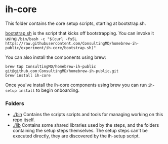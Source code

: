 # ih-core 

This folder contains the core setup scripts, starting at bootstrap.sh.

[bootstrap.sh](./bootstrap.sh) is the script that kicks off bootstrapping.
You can invoke it using `/bin/bash -c "$(curl -fsSL https://raw.githubusercontent.com/ConsultingMD/homebrew-ih-public/experiment/ih-core/bootstrap.sh)"`

You can also install the components using brew:

```
brew tap ConsultingMD/homebrew-ih-public git@github.com:ConsultingMD/homebrew-ih-public.git
brew install ih-core
```

Once you've install the ih-core components using brew you can run `ih-setup install` to begin onboarding.


### Folders

- [./bin](./bin) Contains the scripts scripts and tools for managing working on this repo itself. 
- [./lib](./lib) Contains some shared libraries used by the steps, and the folders containing the setup
  steps themselves. The setup steps can't be executed directly, they are discovered by the ih-setup script.